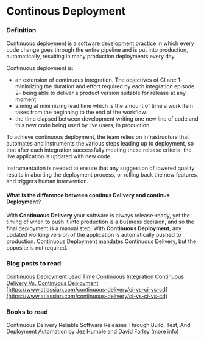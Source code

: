 # Continous Deployment  

### Definition

Continuous deployment is a software development practice in which every code change goes through the entire pipeline and is put into production, automatically, resulting in many production deployments every day.

Continuous deployment is: 
- an extension of continuous integration. The objectives of CI are: 
    1- minimizing the duration and effort required by each integration episode
    2- being able to deliver a product version suitable for release at any moment
- aiming at minimizing lead time which is the amount of time a work item takes from the beginning to the end of the workflow.
- the time elapsed between development writing one new line of code and this new code being used by live users, in production.

To achieve continuous deployment, the team relies on infrastructure that automates and instruments the various steps leading up to deployment, so that after each integration successfully meeting these release criteria, the live application is updated with new code.

Instrumentation is needed to ensure that any suggestion of lowered quality results in aborting the deployment process, or rolling back the new features, and triggers human intervention.

#### What is the difference between continus Delivery  and continus Deployment?
With **Continuous Delivery** your software is always release-ready, yet the timing of when to push it into production is a business decision, and so the final deployment is a manual step. With **Continuous Deployment**, any updated working version of the application is automatically pushed to production. Continuous Deployment mandates Continuous Delivery, but the opposite is not required.

### Blog posts to read
[Continuous Deployment](https://www.agilealliance.org/glossary/continuous-deployment)
[Lead Time](https://www.agilealliance.org/glossary/lead-time "Lead Time")
[Continuous Integration](https://www.agilealliance.org/glossary/continuous-integrationhttp:// "Continuous Integration")
[Continuous Delivery Vs. Continuous Deployment](https://puppet.com/blog/continuous-delivery-vs-continuous-deployment-what-s-diff "Continuous Delivery Vs. Continuous Deployment")
[https://www.atlassian.com/continuous-delivery/ci-vs-ci-vs-cd](https://www.atlassian.com/continuous-delivery/ci-vs-ci-vs-cd)

### Books to read
Continuous Delivery Reliable Software Releases Through Build, Test, And Deployment Automation by Jez Humble and David Farley ([more info](https://martinfowler.com/books/continuousDelivery.html "more info"))
